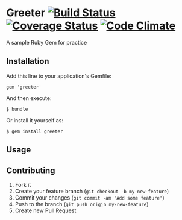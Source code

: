 # Greeter [![Build Status](https://travis-ci.org/ts123/test-ruby-gem.png?branch=master)](https://travis-ci.org/ts123/test-ruby-gem) [![Coverage Status](https://coveralls.io/repos/ts123/test-ruby-gem/badge.png?branch=master)](https://coveralls.io/r/ts123/test-ruby-gem?branch=master) [![Code Climate](https://codeclimate.com/repos/52aaa0caf3ea00031c025749/badges/fbf48603af8d5adec7a1/gpa.png)](https://codeclimate.com/repos/52aaa0caf3ea00031c025749/feed)

A sample Ruby Gem for practice

## Installation

Add this line to your application's Gemfile:

    gem 'greeter'

And then execute:

    $ bundle

Or install it yourself as:

    $ gem install greeter

## Usage

## Contributing

1. Fork it
2. Create your feature branch (`git checkout -b my-new-feature`)
3. Commit your changes (`git commit -am 'Add some feature'`)
4. Push to the branch (`git push origin my-new-feature`)
5. Create new Pull Request
